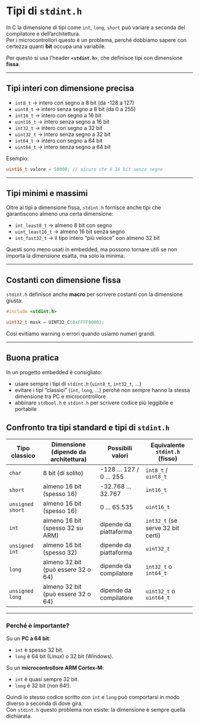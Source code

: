 # Tipi di `stdint.h`

In C la dimensione di tipi come `int`, `long`, `short` può variare a seconda del compilatore e dell’architettura.  
Per i microcontrollori questo è un problema, perché dobbiamo sapere con certezza quanti **bit** occupa una variabile.

Per questo si usa l’header **`<stdint.h>`**, che definisce tipi con dimensione **fissa**.

---

## Tipi interi con dimensione precisa

- `int8_t` → intero con segno a 8 bit (da -128 a 127)  
- `uint8_t` → intero senza segno a 8 bit (da 0 a 255)  
- `int16_t` → intero con segno a 16 bit  
- `uint16_t` → intero senza segno a 16 bit  
- `int32_t` → intero con segno a 32 bit  
- `uint32_t` → intero senza segno a 32 bit  
- `int64_t` → intero con segno a 64 bit  
- `uint64_t` → intero senza segno a 64 bit  

Esempio:
```c
uint16_t valore = 50000; // sicuro che è 16 bit senza segno
````

---

## Tipi minimi e massimi

Oltre ai tipi a dimensione fissa, `stdint.h` fornisce anche tipi che garantiscono almeno una certa dimensione:

- `int_least8_t` → almeno 8 bit con segno
- `uint_least16_t` → almeno 16 bit senza segno
- `int_fast32_t` → il tipo intero “più veloce” con almeno 32 bit

Questi sono meno usati in embedded, ma possono tornare utili se non importa la dimensione esatta, ma solo la minima.

---

## Costanti con dimensione fissa

`stdint.h` definisce anche **macro** per scrivere costanti con la dimensione giusta:

```c
#include <stdint.h>

uint32_t mask = UINT32_C(0xFFFF0000);
```

Così evitiamo warning o errori quando usiamo numeri grandi.

---

## Buona pratica

In un progetto embedded è consigliato:

- usare sempre i tipi di `stdint.h` (`uint8_t`, `int32_t`, …)
- evitare i tipi “classici” (`int`, `long`, …) perché non sempre hanno la stessa dimensione tra PC e microcontrollore
- abbinare `stdbool.h` e `stdint.h` per scrivere codice più leggibile e portabile
## Confronto tra tipi standard e tipi di `stdint.h`

| Tipo classico | Dimensione (dipende da architettura) | Possibili valori | Equivalente `stdint.h` (fisso) |
|---------------|---------------------------------------|------------------|--------------------------------|
| `char`        | 8 bit (di solito)                     | -128 … 127 / 0 … 255 | `int8_t` / `uint8_t` |
| `short`       | almeno 16 bit (spesso 16)             | -32.768 … 32.767 | `int16_t` |
| `unsigned short` | almeno 16 bit (spesso 16)          | 0 … 65.535       | `uint16_t` |
| `int`         | almeno 16 bit (spesso 32 su ARM)      | dipende da piattaforma | `int32_t` (se serve 32 bit certi) |
| `unsigned int`| almeno 16 bit (spesso 32)             | dipende da piattaforma | `uint32_t` |
| `long`        | almeno 32 bit (può essere 32 o 64)    | dipende da compilatore | `int32_t` o `int64_t` |
| `unsigned long` | almeno 32 bit (può essere 32 o 64)  | dipende da compilatore | `uint32_t` o `uint64_t` |

---

### Perché è importante?

Su un **PC a 64 bit**:  
- `int` è spesso 32 bit.  
- `long` è 64 bit (Linux) o 32 bit (Windows).  

Su un **microcontrollore ARM Cortex-M**:  
- `int` è quasi sempre 32 bit.  
- `long` è 32 bit (non 64!).  

Quindi lo stesso codice scritto con `int` e `long` può comportarsi in modo diverso a seconda di dove gira.  
Con `stdint.h` questo problema non esiste: la dimensione è sempre quella dichiarata.

